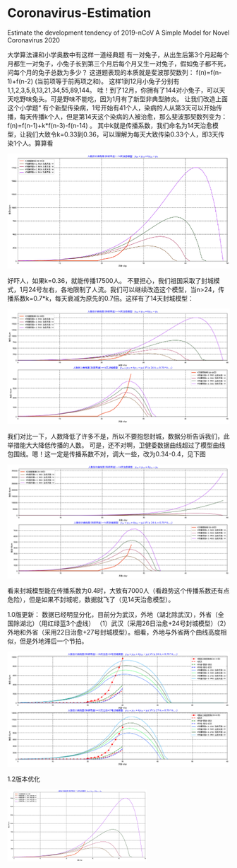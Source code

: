 # Coronavirus-Estimation
Estimate the development tendency of 2019-nCoV
A Simple Model for Novel Coronavirus 2020

大学算法课和小学奥数中有这样一道经典题
有一对兔子，从出生后第3个月起每个月都生一对兔子，小兔子长到第三个月后每个月又生一对兔子，假如兔子都不死，问每个月的兔子总数为多少？ 
这道题表现的本质就是斐波那契数列：
f(n)=f(n-1)+f(n-2) (当前项等于前两项之和)。 
这样1到12月小兔子分别有1,1,2,3,5,8,13,21,34,55,89,144。 哇！到了12月，你拥有了144对小兔子，可以天天吃野味兔头。可是野味不能吃，因为1月有了新型非典型肺炎。
让我们改造上面这个小学题“
有个新型传染病，1号开始有41个人，染病的人从第3天可以开始传播，每天传播k个人，但是第14天这个染病的人被治愈，那么斐波那契数列变为：
f(n)=f(n-1)+k*f(n-3)-f(n-14) 。
其中k就是传播系数，我们命名为14天治愈模型，让我们大致令k=0.33到0.36，可以理解为每天大致传染0.33个人，即3天传染1个人。算算看

![img](./images/image1.png)

好吓人，如果k=0.36，就能传播17500人。
  不要担心，我们祖国采取了封城模式，1月24号左右，各地限制了人流。我们可以继续改造这个模型，当n>24，传播系数k=0.7*k，每天衰减为原先的0.7倍。这样有了14天封城模型：
  
![img](./images/image2.png)

我们对比一下，人数降低了许多不是，所以不要抱怨封城，数据分析告诉我们，此举措能大大降低传播的人数。
可是，还不对啊，卫健委数据曲线超过了模型曲线包围线。嗯！这一定是传播系数不对，调大一些，改为0.34-0.4，见下图

![img](./images/image3.png)
 
看来封城模型能在传播系数为0.4时，大致有7000人（看趋势这个传播系数还有点危险），但是如果不封城呢，数据就飞了（见14天治愈模型）。

1.0版更新：
数据已经明显分化，目前分为武汉，外地（湖北除武汉），外省（全国除湖北）（用红绿蓝3个虚线） （1）武汉（采用26日治愈+24号封城模型）（2）外地和外省（采用22日治愈+27号封城模型）。细看，外地与外省两个曲线高度相似，但是外地滞后一个节拍。

![img](./images/image4.png)

1.2版本优化

![img](./images/image5.png)
